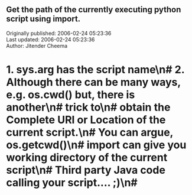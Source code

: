 ## Get the path of the currently executing  python script using import.  
Originally published: 2006-02-24 05:23:36  
Last updated: 2006-02-24 05:23:36  
Author: Jitender Cheema  
  
# 1. sys.arg has the script name\n# 2. Although there can be many ways, e.g.  os.cwd() but, there is another\n# trick to\n# obtain the Complete URI or Location of the current script.\n# You can argue,  os.getcwd()\n# import can give you working directory of the current script\n# Third party Java code calling your script.... ;)\n#